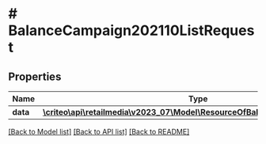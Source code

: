 # # BalanceCampaign202110ListRequest

## Properties

Name | Type | Description | Notes
------------ | ------------- | ------------- | -------------
**data** | [**\criteo\api\retailmedia\v2023_07\Model\ResourceOfBalanceCampaign202110[]**](ResourceOfBalanceCampaign202110.md) |  | [optional]

[[Back to Model list]](../../README.md#models) [[Back to API list]](../../README.md#endpoints) [[Back to README]](../../README.md)
